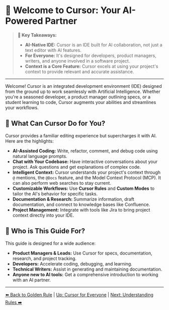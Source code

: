 # 👋 Welcome to Cursor: Your AI-Powered Partner

> **🔑 Key Takeaways:**
> 
> - **AI-Native IDE:** Cursor is an IDE built for AI collaboration, not just a text editor with AI features.
> - **For Everyone:** It's designed for developers, product managers, writers, and anyone involved in a software project.
> - **Context is a Core Feature:** Cursor excels at using your project's context to provide relevant and accurate assistance.

---

Welcome! Cursor is an integrated development environment (IDE) designed from the ground up to work seamlessly with Artificial Intelligence. Whether you're a seasoned developer, a product manager outlining specs, or a student learning to code, Cursor augments your abilities and streamlines your workflows.

## 🚀 What Can Cursor Do for You?

Cursor provides a familiar editing experience but supercharges it with AI. Here are the highlights:

-   **AI-Assisted Coding:** Write, refactor, comment, and debug code using natural language prompts.
-   **Chat with Your Codebase:** Have interactive conversations about your project. Ask questions and get explanations of complex code.
-   **Intelligent Context:** Cursor understands your project's context through `@` mentions, the `@Docs` feature, and the Model Context Protocol (MCP). It can also perform web searches to stay current.
-   **Customizable Workflows:** Use **Cursor Rules** and **Custom Modes** to tailor the AI's behavior for specific tasks.
-   **Documentation & Research:** Summarize information, draft documentation, and connect to knowledge bases like Confluence.
-   **Project Management:** Integrate with tools like Jira to bring project context directly into your IDE.

## 👥 Who is This Guide For?

This guide is designed for a wide audience:

-   **Product Managers & Leads:** Use Cursor for specs, documentation, research, and project tracking.
-   **Developers:** Accelerate coding, debugging, and learning.
-   **Technical Writers:** Assist in generating and maintaining documentation.
-   **Anyone new to AI tools:** Get a comprehensive introduction to working with an AI partner.

---

[⬅️ Back to Golden Rule](./00-The-Golden-Rule-Context-is-King.md) | [Up: Cursor for Everyone](../README.md) | [Next: Understanding Rules ➡️](./02-Understanding-Cursor-Rules/README.md)